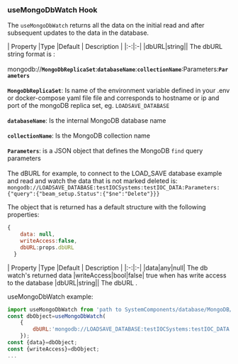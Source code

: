 

### useMongoDbWatch Hook

The `useMongoDbWatch` returns all the data on the initial read and after subsequent updates to the data in the database.

|  Property |Type |Default | Description |
|:-:|:-|
|dbURL|string|| The dbURL string format is : <br/><br/>mongodb://**`MongoDbReplicaSet`**:**`databaseName`**:**`collectionName`**:Parameters:**`Parameters`**<br/><br/>**`MongoDbReplicaSet`**: Is name of the environment variable defined in your .env or docker-compose yaml file file and corresponds to hostname or ip and port of the mongoDB replica set, eg. `LOADSAVE_DATABASE`<br/><br/>**`databaseName`**: Is the internal MongoDB database name<br/><br/>**`collectionName`**: Is the MongoDB collection name<br/><br/>**`Parameters`**: is a JSON object that defines the MongoDB `find` query parameters<br/><br/>
The dBURL for example, to connect to the  LOAD_SAVE database example and read and watch the data that is not marked deleted is:<br/>
`mongodb://LOADSAVE_DATABASE:testIOCSystems:testIOC_DATA:Parameters:{"query":{"beam_setup.Status":{"$ne":"Delete"}}}`

The object that is returned has a default structure with the following properties:
```js static
{
    data: null,
    writeAccess:false,
    dbURL:props.dbURL
  }
```
|  Property |Type |Default | Description |
|:-:|:-|
|data|any|null| The db watch's returned data
|writeAccess|bool|false| true when has write access to the database
|dbURL|string|| The dbURL .




useMongoDbWatch example:

```js static
import useMongoDbWatch from 'path to SystemComponents/database/MongoDB/useMongoDbWatch'
const dbObject=useMongoDbWatch(
    {
        dbURL:'mongodb://LOADSAVE_DATABASE:testIOCSystems:testIOC_DATA:Parameters:{"query":{"beam_setup.Status":{"$ne":"Delete"}}}'
    });
const {data}=dbObject;
const {writeAccess}=dbObject;
...
```

